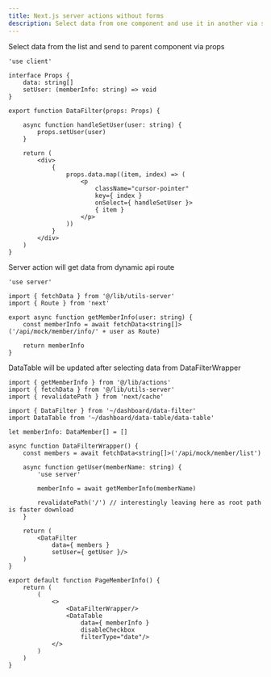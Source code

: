 ```yaml
---
title: Next.js server actions without forms
description: Select data from one component and use it in another via server actions without forms
---
```


Select data from the list and send to parent component via props  

```tsx {1} title="src/components/dashboard/data-filter.tsx"
'use client'

interface Props {
    data: string[]
    setUser: (memberInfo: string) => void
}

export function DataFilter(props: Props) {

    async function handleSetUser(user: string) {
        props.setUser(user)
    }

    return (
        <div>
            {
                props.data.map((item, index) => (
                    <p
                        className="cursor-pointer"
                        key={ index }
                        onSelect={ handleSetUser }>
                        { item }
                    </p>
                ))
            }
        </div>
    )
}
```

Server action will get data from dynamic api route  

``` tsx {1} title="src/lib/actions.ts"
'use server'

import { fetchData } from '@/lib/utils-server'
import { Route } from 'next'

export async function getMemberInfo(user: string) {
    const memberInfo = await fetchData<string[]>('/api/mock/member/info/' + user as Route)

    return memberInfo
}
```

DataTable will be updated after selecting data from DataFilterWrapper  

``` tsx {8,14,18} title="src/app/member-info/page.tsx"
import { getMemberInfo } from '@/lib/actions'
import { fetchData } from '@/lib/utils-server'
import { revalidatePath } from 'next/cache'

import { DataFilter } from '~/dashboard/data-filter'
import DataTable from '~/dashboard/data-table/data-table'

let memberInfo: DataMember[] = []

async function DataFilterWrapper() {
    const members = await fetchData<string[]>('/api/mock/member/list')

    async function getUser(memberName: string) {
        'use server'

        memberInfo = await getMemberInfo(memberName)

        revalidatePath('/') // interestingly leaving here as root path is faster download
    }

    return (
        <DataFilter
            data={ members }
            setUser={ getUser }/>
    )
}

export default function PageMemberInfo() {
    return (
        (
            <>
                <DataFilterWrapper/>
                <DataTable
                    data={ memberInfo }
                    disableCheckbox
                    filterType="date"/>
            </>
        )
    )
}
```
